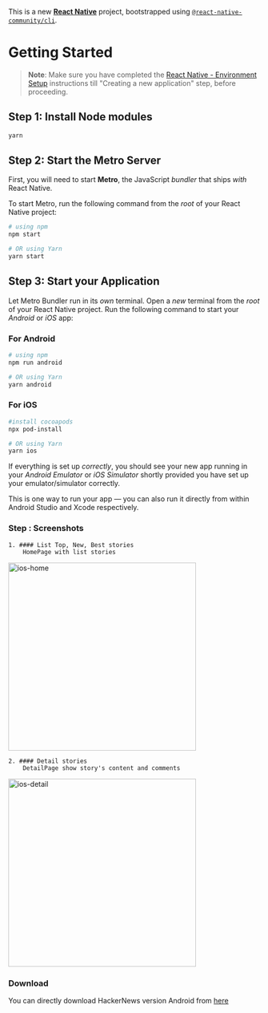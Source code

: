 This is a new [**React Native**](https://reactnative.dev) project, bootstrapped using [`@react-native-community/cli`](https://github.com/react-native-community/cli).

# Getting Started

>**Note**: Make sure you have completed the [React Native - Environment Setup](https://reactnative.dev/docs/environment-setup) instructions till "Creating a new application" step, before proceeding.

## Step 1: Install Node modules

```bash
yarn
```

## Step 2: Start the Metro Server

First, you will need to start **Metro**, the JavaScript _bundler_ that ships _with_ React Native.

To start Metro, run the following command from the _root_ of your React Native project:

```bash
# using npm
npm start

# OR using Yarn
yarn start
```

## Step 3: Start your Application

Let Metro Bundler run in its _own_ terminal. Open a _new_ terminal from the _root_ of your React Native project. Run the following command to start your _Android_ or _iOS_ app:

### For Android

```bash
# using npm
npm run android

# OR using Yarn
yarn android
```

### For iOS

```bash
#install cocoapods
npx pod-install

# OR using Yarn
yarn ios
```

If everything is set up _correctly_, you should see your new app running in your _Android Emulator_ or _iOS Simulator_ shortly provided you have set up your emulator/simulator correctly.

This is one way to run your app — you can also run it directly from within Android Studio and Xcode respectively.

### Step : Screenshots

    1. #### List Top, New, Best stories
        HomePage with list stories
        
<img width="375" alt="ios-home" src="https://github.com/user-attachments/assets/ca495e9f-c42c-402a-af2f-c5f9e7440a01">

    
    2. #### Detail stories
        DetailPage show story's content and comments
        
<img width="375" alt="ios-detail" src="https://github.com/user-attachments/assets/a1c0d4d2-a534-49d1-965d-1fb3b3b1ee48">

   
### Download<a id='download'></a>

You can directly download HackerNews version Android from <a href="https://github.com/buisinam/HackerNews/releases/hackernews.apk">here</a>
